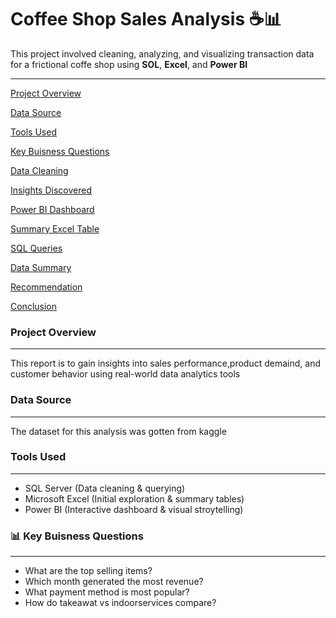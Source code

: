 # Coffee Shop Sales Analysis ☕📊
This project involved cleaning, analyzing, and visualizing transaction data for a frictional coffe shop using **SOL**, **Excel**, and **Power BI**

---

[Project Overview](#project_overview)

[Data Source](#data_source)

[Tools Used](#tools_used)

[Key Buisness Questions](#key_buisness_questions)

[Data Cleaning](#data_cleaning)

[Insights Discovered](#insights_discovered)

[Power BI Dashboard](#power_bi_dashboard)

[Summary Excel Table](#summary_excel_table)

[SQL Queries](#sql_queries)

[Data Summary](#data-summary)

[Recommendation](#recommendation)

[Conclusion](#conclusion)


### Project Overview
---
This report is to gain insights into sales performance,product demaind, and customer behavior using real-world data analytics tools

### Data Source
---
The dataset for this analysis was gotten from kaggle

### Tools Used
---
- SQL Server (Data cleaning & querying)
- Microsoft Excel (Initial exploration & summary tables)
- Power BI (Interactive dashboard & visual stroytelling)

### 📊 Key Buisness Questions
---
- What are the top selling items?
- Which month generated the most revenue?
- What payment method is most popular?
- How do takeawat vs indoorservices compare?

